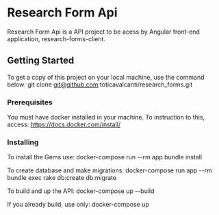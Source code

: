 # Research Form Api

Research Form Api is a API project to be acess by Angular front-end application, research-forms-client.

## Getting Started

To get a copy of this project on your local machine, use the command below:
git clone git@github.com:toticavalcanti/research_forms.git

### Prerequisites

You must have docker installed in your machine. 
To instruction to this, access:
https://docs.docker.com/install/

### Installing
To install the Gems use:
docker-compose run --rm app bundle install

To create database and make migrations:
docker-compose run app --rm bundle exec rake db:create db:migrate

To build and up the API:
docker-compose up --build

If you already build, use only:
docker-compose up


